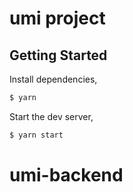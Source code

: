 # umi project

## Getting Started

Install dependencies,

```bash
$ yarn
```

Start the dev server,

```bash
$ yarn start
```
# umi-backend
